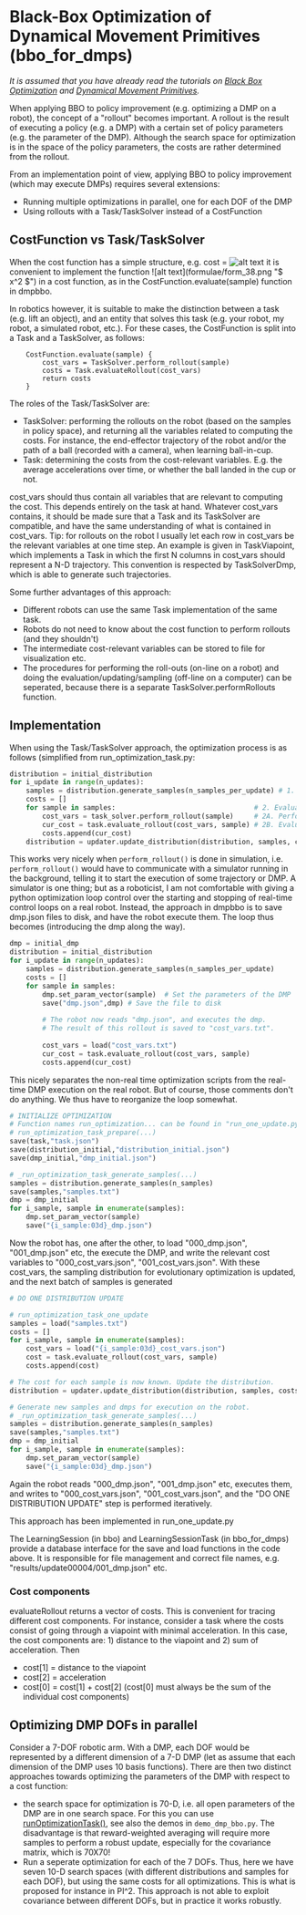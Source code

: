 # Black-Box Optimization of Dynamical Movement Primitives (bbo_for_dmps)

*It is assumed that you have already read the tutorials on <a href="bbo.md">Black Box Optimization</a> and <a href="dmp.md">Dynamical Movement Primitives</a>.* 

When applying BBO to policy improvement (e.g. optimizing a DMP on a robot), the concept of a "rollout" becomes important. A rollout is the result of executing a policy (e.g. a DMP) with a certain set of policy parameters (e.g. the parameter of the DMP). Although the search space for optimization is in the space of the policy parameters, the costs are rather determined from the rollout.

From an implementation point of view, applying BBO to policy improvement (which may execute DMPs) requires several extensions:

* Running multiple optimizations in parallel, one for each DOF of the DMP
* Using rollouts with a Task/TaskSolver instead of a CostFunction


<a name="sec_bbo_task_and_task_solver"></a>
## CostFunction vs Task/TaskSolver

When the cost function has a simple structure, e.g. cost = ![alt text](formulae/form_38.png "$ x^2 $")  it is convenient to implement the function ![alt text](formulae/form_38.png "$ x^2 $")  in a cost function, as in the CostFunction.evaluate(sample) function in dmpbbo.

In robotics however, it is suitable to make the distinction between a task (e.g. lift an object), and an entity that solves this task (e.g. your robot, my robot, a simulated robot, etc.). For these cases, the CostFunction is split into a Task and a TaskSolver, as follows:

```
	CostFunction.evaluate(sample) {
		cost_vars = TaskSolver.perform_rollout(sample)
		costs = Task.evaluateRollout(cost_vars)
		return costs
	}
```

The roles of the Task/TaskSolver are:

* TaskSolver: performing the rollouts on the robot (based on the samples in policy space), and returning all the variables related to computing the costs. For instance, the end-effector trajectory of the robot and/or the path of a ball (recorded with a camera), when learning ball-in-cup.
* Task: determining the costs from the cost-relevant variables. E.g. the average accelerations over time, or whether the ball landed in the cup or not.

cost_vars should thus contain all variables that are relevant to computing the cost. This depends entirely on the task at hand. Whatever cost_vars contains, it should be made sure that a Task and its TaskSolver are compatible, and have the same understanding of what is contained in cost_vars. Tip: for rollouts on the robot I usually let each row in cost_vars be the relevant variables at one time step. An example is given in TaskViapoint, which implements a Task in which the first N columns in cost_vars should represent a N-D trajectory. This convention is respected by TaskSolverDmp, which is able to generate such trajectories.

Some further advantages of this approach:

* Different robots can use the same Task implementation of the same task.
* Robots do not need to know about the cost function to perform rollouts (and they shouldn't)
* The intermediate cost-relevant variables can be stored to file for visualization etc.
* The procedures for performing the roll-outs (on-line on a robot) and doing the evaluation/updating/sampling (off-line on a computer) can be seperated, because there is a separate TaskSolver.performRollouts function.

<a name="impl"></a>
## Implementation

When using the Task/TaskSolver approach, the optimization process is as follows (simplified from run_optimization_task.py:

```Python
distribution = initial_distribution
for i_update in range(n_updates):
    samples = distribution.generate_samples(n_samples_per_update) # 1. Sample from distribution    
    costs = []
    for sample in samples:                                  # 2. Evaluate the samples
        cost_vars = task_solver.perform_rollout(sample)     # 2A. Perform the rollout
        cur_cost = task.evaluate_rollout(cost_vars, sample) # 2B. Evaluate the rollout
        costs.append(cur_cost)
    distribution = updater.update_distribution(distribution, samples, costs) # 3. Update parameters
```

This works very nicely when `perform_rollout()` is done in simulation, i.e. `perform_rollout()` would have to communicate with a simulator running in the background, telling it to start the execution of some trajectory or DMP. A simulator is one thing; but as a roboticist, I am not comfortable with giving a python optimization loop control over the starting and stopping of real-time control loops on a real robot. Instead, the approach in dmpbbo is to save dmp.json files to disk, and have the robot execute them. The loop thus becomes (introducing the dmp along the way).

```Python
dmp = initial_dmp
distribution = initial_distribution
for i_update in range(n_updates):
    samples = distribution.generate_samples(n_samples_per_update)
    costs = []
    for sample in samples:
        dmp.set_param_vector(sample)  # Set the parameters of the DMP
        save("dmp.json",dmp) # Save the file to disk
        
        # The robot now reads "dmp.json", and executes the dmp.
        # The result of this rollout is saved to "cost_vars.txt".
        
        cost_vars = load("cost_vars.txt")
        cur_cost = task.evaluate_rollout(cost_vars, sample)
        costs.append(cur_cost)
```

This nicely separates the non-real time optimization scripts from the real-time DMP execution on the real robot. But of course, those comments don't do anything. We thus have to reorganize the loop somewhat.

```Python
# INITIALIZE OPTIMIZATION
# Function names run_optimization... can be found in "run_one_update.py"
# run_optimization_task_prepare(...)
save(task,"task.json")
save(distribution_initial,"distribution_initial.json")
save(dmp_initial,"dmp_initial.json")

# _run_optimization_task_generate_samples(...)
samples = distribution.generate_samples(n_samples)
save(samples,"samples.txt")
dmp = dmp_initial
for i_sample, sample in enumerate(samples):
    dmp.set_param_vector(sample)
    save("{i_sample:03d}_dmp.json")
```

Now the robot has, one after the other, to load "000_dmp.json", "001_dmp.json" etc, the execute the DMP, and write the relevant cost variables to "000_cost_vars.json", "001_cost_vars.json". With these cost_vars, the sampling distribution for evolutionary optimization is updated, and the next batch of samples is generated 

```Python
# DO ONE DISTRIBUTION UPDATE

# run_optimization_task_one_update
samples = load("samples.txt")
costs = []
for i_sample, sample in enumerate(samples):
    cost_vars = load("{i_sample:03d}_cost_vars.json")
    cost = task.evaluate_rollout(cost_vars, sample)
    costs.append(cost)

# The cost for each sample is now known. Update the distribution.
distribution = updater.update_distribution(distribution, samples, costs)

# Generate new samples and dmps for execution on the robot.
# _run_optimization_task_generate_samples(...)
samples = distribution.generate_samples(n_samples)
save(samples,"samples.txt")
dmp = dmp_initial
for i_sample, sample in enumerate(samples):
    dmp.set_param_vector(sample)
    save("{i_sample:03d}_dmp.json")
```

Again the robot reads "000_dmp.json", "001_dmp.json" etc, executes them, and writes to "000_cost_vars.json", "001_cost_vars.json", and the "DO ONE DISTRIBUTION UPDATE" step is performed iteratively.

This approach has been implemented in run_one_update.py


The LearningSession (in bbo) and LearningSessionTask (in bbo_for_dmps) provide a database interface for the save and load functions in the code above. It is responsible for file management and correct file names, e.g. "results/update00004/001_dmp.json" etc.  

<a name="sec_cost_components"></a>
### Cost components

evaluateRollout returns a vector of costs. This is convenient for tracing different cost components. For instance, consider a task where the costs consist of going through a viapoint with minimal acceleration. In this case, the cost components are: 1) distance to the viapoint and 2) sum of acceleration. Then 

* cost[1] = distance to the viapoint 
* cost[2] = acceleration
* cost[0] = cost[1] + cost[2] (cost[0] must always be the sum of the individual cost components)


<a name="sec_parallel_optimization"></a>
## Optimizing DMP DOFs in parallel

Consider a 7-DOF robotic arm. With a DMP, each DOF would be represented by a different dimension of a 7-D DMP (let as assume that each dimension of the DMP uses 10 basis functions). There are then two distinct approaches towards optimizing the parameters of the DMP with respect to a cost function:

* the search space for optimization is 70-D, i.e. all open parameters of the DMP are in one search space. For this you can use <a href="https://github.com/stulp/dmpbbo/blob/99c4c49a9889a92cb7005e9d2eb93a13eda7b668/src/dmp_bbo/runOptimizationTask.hpp#L42">runOptimizationTask()</a>, see also the demos in `demo_dmp_bbo.py`. The disadvantage is that reward-weighted averaging will require more samples to perform a robust update, especially for the covariance matrix, which is 70X70!
* Run a seperate optimization for each of the 7 DOFs. Thus, here we have seven 10-D search spaces (with different distributions and samples for each DOF), but using the same costs for all optimizations. This is what is proposed for instance in PI^2. This approach is not able to exploit covariance between different DOFs, but in practice it works robustly. 

